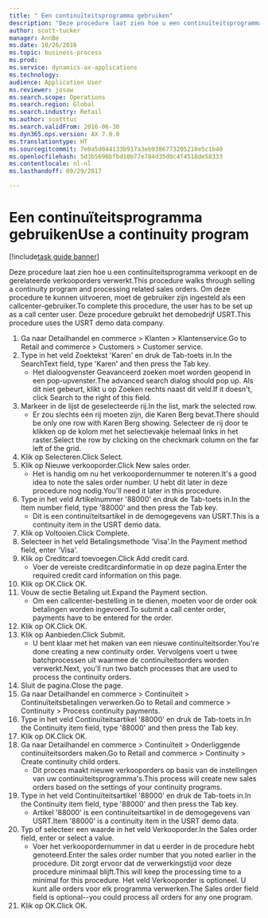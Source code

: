 ```yaml
--- 
title: " Een continuïteitsprogramma gebruiken"
description: "Deze procedure laat zien hoe u een continuïteitsprogramma verkoopt en de gerelateerde verkooporders verwerkt."
author: scott-tucker
manager: AnnBe
ms.date: 10/26/2016
ms.topic: business-process
ms.prod: 
ms.service: dynamics-ax-applications
ms.technology: 
audience: Application User
ms.reviewer: josaw
ms.search.scope: Operations
ms.search.region: Global
ms.search.industry: Retail
ms.author: scotttuc
ms.search.validFrom: 2016-06-30
ms.dyn365.ops.version: AX 7.0.0
ms.translationtype: HT
ms.sourcegitcommit: 7e0a5d044133b917a3eb9386773205218e5c1b40
ms.openlocfilehash: 5d3b5690bfbd10b77e784d35d0c4f4518de58333
ms.contentlocale: nl-nl
ms.lasthandoff: 09/29/2017

---
```

# <a name="use-a-continuity-program"></a><span data-ttu-id="338ff-103"> Een continuïteitsprogramma gebruiken</span><span class="sxs-lookup"><span data-stu-id="338ff-103">Use a continuity program</span></span>

[!include[task guide banner](../includes/task-guide-banner.md)]

<span data-ttu-id="338ff-104">Deze procedure laat zien hoe u een continuïteitsprogramma verkoopt en de gerelateerde verkooporders verwerkt.</span><span class="sxs-lookup"><span data-stu-id="338ff-104">This procedure walks through selling a continuity program and processing related sales orders.</span></span> <span data-ttu-id="338ff-105">Om deze procedure te kunnen uitvoeren, moet de gebruiker zijn ingesteld als een callcenter-gebruiker.</span><span class="sxs-lookup"><span data-stu-id="338ff-105">To complete this procedure, the user has to be set up as a call center user.</span></span> <span data-ttu-id="338ff-106">Deze procedure gebruikt het demobedrijf USRT.</span><span class="sxs-lookup"><span data-stu-id="338ff-106">This procedure uses the USRT demo data company.</span></span>

1. <span data-ttu-id="338ff-107">Ga naar Detailhandel en commerce > Klanten > Klantenservice.</span><span class="sxs-lookup"><span data-stu-id="338ff-107">Go to Retail and commerce > Customers > Customer service.</span></span>
2. <span data-ttu-id="338ff-108">Type in het veld Zoektekst 'Karen' en druk de Tab-toets in.</span><span class="sxs-lookup"><span data-stu-id="338ff-108">In the SearchText field, type 'Karen' and then press the Tab key.</span></span>
    * <span data-ttu-id="338ff-109">Het dialoogvenster Geavanceerd zoeken moet worden geopend in een pop-upvenster.</span><span class="sxs-lookup"><span data-stu-id="338ff-109">The advanced search dialog should pop up.</span></span> <span data-ttu-id="338ff-110">Als dit niet gebeurt, klikt u op Zoeken rechts naast dit veld.</span><span class="sxs-lookup"><span data-stu-id="338ff-110">If it doesn't, click Search to the right of this field.</span></span>  
3. <span data-ttu-id="338ff-111">Markeer in de lijst de geselecteerde rij.</span><span class="sxs-lookup"><span data-stu-id="338ff-111">In the list, mark the selected row.</span></span>
    * <span data-ttu-id="338ff-112">Er zou slechts één rij moeten zijn, die Karen Berg bevat.</span><span class="sxs-lookup"><span data-stu-id="338ff-112">There should be only one row with Karen Berg showing.</span></span> <span data-ttu-id="338ff-113">Selecteer de rij door te klikken op de kolom met het selectievakje helemaal links in het raster.</span><span class="sxs-lookup"><span data-stu-id="338ff-113">Select the row by clicking on the checkmark column on the far left of the grid.</span></span>  
4. <span data-ttu-id="338ff-114">Klik op Selecteren.</span><span class="sxs-lookup"><span data-stu-id="338ff-114">Click Select.</span></span>
5. <span data-ttu-id="338ff-115">Klik op Nieuwe verkooporder.</span><span class="sxs-lookup"><span data-stu-id="338ff-115">Click New sales order.</span></span>
    * <span data-ttu-id="338ff-116">Het is handig om nu het verkoopordernummer te noteren.</span><span class="sxs-lookup"><span data-stu-id="338ff-116">It's a good idea to note the sales order number.</span></span> <span data-ttu-id="338ff-117">U hebt dit later in deze procedure nog nodig.</span><span class="sxs-lookup"><span data-stu-id="338ff-117">You'll need it later in this procedure.</span></span>  
6. <span data-ttu-id="338ff-118">Type in het veld Artikelnummer '88000' en druk de Tab-toets in.</span><span class="sxs-lookup"><span data-stu-id="338ff-118">In the Item number field, type '88000' and then press the Tab key.</span></span>
    * <span data-ttu-id="338ff-119">Dit is een continuïteitsartikel in de demogegevens van USRT.</span><span class="sxs-lookup"><span data-stu-id="338ff-119">This is a continuity item in the USRT demo data.</span></span>  
7. <span data-ttu-id="338ff-120">Klik op Voltooien.</span><span class="sxs-lookup"><span data-stu-id="338ff-120">Click Complete.</span></span>
8. <span data-ttu-id="338ff-121">Selecteer in het veld Betalingsmethode 'Visa'.</span><span class="sxs-lookup"><span data-stu-id="338ff-121">In the Payment method field, enter 'Visa'.</span></span>
9. <span data-ttu-id="338ff-122">Klik op Creditcard toevoegen.</span><span class="sxs-lookup"><span data-stu-id="338ff-122">Click Add credit card.</span></span>
    * <span data-ttu-id="338ff-123">Voer de vereiste creditcardinformatie in op deze pagina.</span><span class="sxs-lookup"><span data-stu-id="338ff-123">Enter the required credit card information on this page.</span></span>  
10. <span data-ttu-id="338ff-124">Klik op OK.</span><span class="sxs-lookup"><span data-stu-id="338ff-124">Click OK.</span></span>
11. <span data-ttu-id="338ff-125">Vouw de sectie Betaling uit.</span><span class="sxs-lookup"><span data-stu-id="338ff-125">Expand the Payment section.</span></span>
    * <span data-ttu-id="338ff-126">Om een callcenter-bestelling in te dienen, moeten voor de order ook betalingen worden ingevoerd.</span><span class="sxs-lookup"><span data-stu-id="338ff-126">To submit a call center order, payments have to be entered for the order.</span></span>  
12. <span data-ttu-id="338ff-127">Klik op OK.</span><span class="sxs-lookup"><span data-stu-id="338ff-127">Click OK.</span></span>
13. <span data-ttu-id="338ff-128">Klik op Aanbieden.</span><span class="sxs-lookup"><span data-stu-id="338ff-128">Click Submit.</span></span>
    * <span data-ttu-id="338ff-129">U bent klaar met het maken van een nieuwe continuïteitsorder.</span><span class="sxs-lookup"><span data-stu-id="338ff-129">You're done creating a new continuity order.</span></span> <span data-ttu-id="338ff-130">Vervolgens voert u twee batchprocessen uit waarmee de continuïteitsorders worden verwerkt.</span><span class="sxs-lookup"><span data-stu-id="338ff-130">Next, you'll run two batch processes that are used to process the continuity orders.</span></span>  
14. <span data-ttu-id="338ff-131">Sluit de pagina.</span><span class="sxs-lookup"><span data-stu-id="338ff-131">Close the page.</span></span>
15. <span data-ttu-id="338ff-132">Ga naar Detailhandel en commerce > Continuïteit > Continuïteitsbetalingen verwerken.</span><span class="sxs-lookup"><span data-stu-id="338ff-132">Go to Retail and commerce > Continuity > Process continuity payments.</span></span>
16. <span data-ttu-id="338ff-133">Type in het veld Continuïteitsartikel '88000' en druk de Tab-toets in.</span><span class="sxs-lookup"><span data-stu-id="338ff-133">In the Continuity item field, type '88000' and then press the Tab key.</span></span>
17. <span data-ttu-id="338ff-134">Klik op OK.</span><span class="sxs-lookup"><span data-stu-id="338ff-134">Click OK.</span></span>
18. <span data-ttu-id="338ff-135">Ga naar Detailhandel en commerce > Continuïteit > Onderliggende continuïteitsorders maken.</span><span class="sxs-lookup"><span data-stu-id="338ff-135">Go to Retail and commerce > Continuity > Create continuity child orders.</span></span>
    * <span data-ttu-id="338ff-136">Dit proces maakt nieuwe verkooporders op basis van de instellingen van uw continuïteitsprogramma's.</span><span class="sxs-lookup"><span data-stu-id="338ff-136">This process will create new sales orders based on the settings of your continuity programs.</span></span>  
19. <span data-ttu-id="338ff-137">Type in het veld Continuïteitsartikel '88000' en druk de Tab-toets in.</span><span class="sxs-lookup"><span data-stu-id="338ff-137">In the Continuity item field, type '88000' and then press the Tab key.</span></span>
    * <span data-ttu-id="338ff-138">Artikel '88000' is een continuïteitsartikel in de demogegevens van USRT.</span><span class="sxs-lookup"><span data-stu-id="338ff-138">Item '88000' is a continuity item in the USRT demo data.</span></span>  
20. <span data-ttu-id="338ff-139">Typ of selecteer een waarde in het veld Verkooporder.</span><span class="sxs-lookup"><span data-stu-id="338ff-139">In the Sales order field, enter or select a value.</span></span>
    * <span data-ttu-id="338ff-140">Voer het verkoopordernummer in dat u eerder in de procedure hebt genoteerd.</span><span class="sxs-lookup"><span data-stu-id="338ff-140">Enter the sales order number that you noted earlier in the procedure.</span></span> <span data-ttu-id="338ff-141">Dit zorgt ervoor dat de verwerkingstijd voor deze procedure minimaal blijft.</span><span class="sxs-lookup"><span data-stu-id="338ff-141">This will keep the processing time to a minimal for this procedure.</span></span> <span data-ttu-id="338ff-142">Het veld Verkooporder is optioneel. U kunt alle orders voor elk programma verwerken.</span><span class="sxs-lookup"><span data-stu-id="338ff-142">The Sales order field field is optional--you could process all orders for any one program.</span></span>  
21. <span data-ttu-id="338ff-143">Klik op OK.</span><span class="sxs-lookup"><span data-stu-id="338ff-143">Click OK.</span></span>


